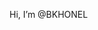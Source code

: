 Hi, I’m @BKHONEL

<!---
BKHONEL/BKHONEL is a ✨ special ✨ repository because its `README.md` (this file) appears on your GitHub profile.
You can click the Preview link to take a look at your changes.
--->

